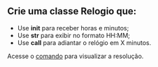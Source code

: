## Crie uma classe Relogio que:

- Use __init__ para receber horas e minutos;
- Use __str__ para exibir no formato HH:MM;
- Use __call__ para adiantar o relógio em X minutos.

Acesse o [comando](comando1.py) para visualizar a resolução.
